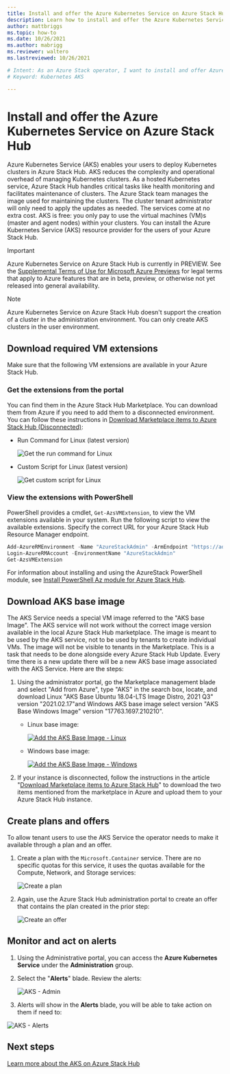 ```yaml
---
title: Install and offer the Azure Kubernetes Service on Azure Stack Hub
description: Learn how to install and offer the Azure Kubernetes Service on Azure Stack Hub.
author: mattbriggs
ms.topic: how-to
ms.date: 10/26/2021
ms.author: mabrigg
ms.reviewer: waltero
ms.lastreviewed: 10/26/2021

# Intent: As an Azure Stack operator, I want to install and offer Azure Kubernetes Service on Azure Stack Hub so my supported user can offer containerized solutions.
# Keyword: Kubernetes AKS

---
```


# Install and offer the Azure Kubernetes Service on Azure Stack Hub

Azure Kubernetes Service (AKS) enables your users to deploy Kubernetes clusters in Azure Stack Hub. AKS reduces the complexity and operational overhead of managing Kubernetes clusters. As a hosted Kubernetes service, Azure Stack Hub handles critical tasks like health monitoring and facilitates maintenance of clusters. The Azure Stack team manages the image used for maintaining the clusters. The cluster tenant administrator will only need to apply the updates as needed. The services come at no extra cost. AKS is free: you only pay to use the virtual machines (VM)s (master and agent nodes) within your clusters. You can install the Azure Kubernetes Service (AKS) resource provider for the users of your Azure Stack Hub. 

> [!IMPORTANT]  
> Azure Kubernetes Service on Azure Stack Hub is currently in PREVIEW.
> See the [Supplemental Terms of Use for Microsoft Azure Previews](https://azure.microsoft.com/support/legal/preview-supplemental-terms/) for legal terms that apply to Azure features that are in beta, preview, or otherwise not yet released into general availability.

> [!NOTE]  
> Azure Kubernetes Service on Azure Stack Hub doesn't support the creation of a cluster in the administration environment. You can only create AKS clusters in the user environment. 

## Download required VM extensions

Make sure that the following VM extensions are available in your Azure Stack Hub. 

### Get the extensions from the portal

You can find them in the Azure Stack Hub Marketplace. You can download them from Azure if you need to add them to a disconnected environment. You can follow these instructions in [Download Marketplace items to Azure Stack Hub (Disconnected)](azure-stack-download-azure-marketplace-item.md?&tabs=az1%2Caz2&pivots=state-disconnected):

-   Run Command for Linux (latest version)

    ![Get the run command for Linux](media/aks-add-on/get-run-command-for-linux.png)

-   Custom Script for Linux (latest version)

    ![Get custom script for Linux](media/aks-add-on/get-custom-script-for-linux.png)

### View the extensions with PowerShell

PowerShell provides a cmdlet, `Get-AzsVMExtension`, to view the VM extensions available in your system. Run the following script to view the available extensions. Specify the correct URL for your Azure Stack Hub Resource Manager endpoint.

```powershell  
Add-AzureRMEnvironment -Name "AzureStackAdmin" -ArmEndpoint "https://adminmanagement.\<location\>.\<yourdomainname\>/"
Login-AzureRMAccount -EnvironmentName "AzureStackAdmin"
Get-AzsVMExtension
```

For information about installing and using the AzureStack PowerShell module, see [Install PowerShell Az module for Azure Stack Hub](powershell-install-az-module.md).

## Download AKS base image

The AKS Service needs a special VM image referred to the "AKS base Image". The AKS service will not work without the correct image version available in the local Azure Stack Hub marketplace. The image is meant to be used by the AKS service, not to be used by tenants to create individual VMs. The image will not be visible to tenants in the Marketplace. This is a task that needs to be done alongside every Azure Stack Hub Update. Every time there is a new update there will be a new AKS base image associated with the AKS Service. Here are the steps:

1.  Using the administrator portal, go the Marketplace management blade and select "Add from Azure", type "AKS" in the search box, locate, and download Linux "AKS Base Ubuntu 18.04-LTS Image Distro, 2021 Q3" version "2021.02.17"and Windows AKS base image select version "AKS Base Windows Image" version "17763.1697.210210".

    - Linux base image:

        [ ![Add the AKS Base Image - Linux](media/aks-add-on/aks-base-image-linux.png) ](media/aks-add-on/aks-base-image-linux.png#lightbox)

    - Windows base image:

        [ ![Add the AKS Base Image - Windows](media/aks-add-on/aks-base-image-windows.png) ](media/aks-add-on/aks-base-image-windows.png#lightbox)

1.  If your instance is disconnected, follow the instructions in the article "[Download Marketplace items to Azure Stack Hub](/azure-stack/operator/azure-stack-download-azure-marketplace-item)" to download the two items mentioned from the marketplace in Azure and upload them to your Azure Stack Hub instance.

## Create plans and offers

To allow tenant users to use the AKS Service the operator needs to make it available through a plan and an offer.

1.  Create a plan with the `Microsoft.Container` service. There are no specific quotas for this service, it uses the quotas available for the Compute, Network, and Storage services:

    ![Create a plan](media/aks-add-on/aks-create-a-plan.png)

2.  Again, use the Azure Stack Hub administration portal to create an offer that contains the plan created in the prior step:

    ![Create an offer](media/aks-add-on/aks-create-an-offer.png)

## Monitor and act on alerts

1.  Using the Administrative portal, you can access the **Azure Kubernetes Service** under the **Administration** group.
2.  Select the "**Alerts**" blade. Review the alerts:

    ![AKS - Admin](media/aks-add-on/aks-admin.png)

1.  Alerts will show in the **Alerts** blade, you will be able to take action on them if need to:

![AKS - Alerts](media/aks-add-on/aks-alerts.png)

## Next steps

[Learn more about the AKS on Azure Stack Hub](../user/aks-overview.md)